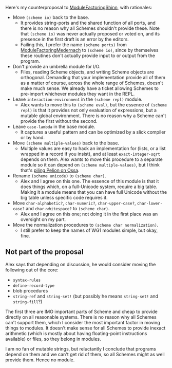 Here's my counterproposal to [ModuleFactoringShinn](ModuleFactoringShinn.md), with rationales:

* Move `(scheme io)` back to the base.
    * It provides string-ports and the shared function of all ports, and there is no reason why all Schemes shouldn't provide these.  Note that `(scheme io)` was never actually proposed or voted on, and its presence in the first draft is an error by the editors.
    * Failing this, I prefer the name `(scheme ports)` from [ModuleFactoringMedernach](ModuleFactoringMedernach.md) to `(scheme io)`, since by themselves these routines don't actually provide input to or output from the program.
* Don't provide an umbrella module for I/O.
    * Files, reading Scheme objects, and writing Scheme objects are orthogonal.  Demanding that your implementation provide all of them as a matter of course, across the whole range of Schemes, doesn't make much sense.  We already have a ticket allowing Schemes to pre-import whichever modules they want in the REPL.
* Leave `interaction-environment` in the `(scheme repl)` module.
    * Alex wants to move this to `(scheme eval)`, but the essence of `(scheme repl)` is that it provides not only evaluation of expressions, but a mutable global environment.  There is no reason why a Scheme can't provide the first without the second.
* Leave `case-lambda` in the base module.
    * It captures a useful pattern and can be optimized by a slick compiler or by hand.
* Move `(scheme multiple-values)` back to the base.
    * Multiple values are easy to hack an implementation for (lists, or a list wrapped in a record if you insist), and at least `exact-integer-sqrt` depends on them.  Alex wants to move this procedure to a separate module so it can depend on `(scheme multiple-values)`, but I think that's [piling Pelion on Ossa](http://dictionary.reference.com/browse/pelion).
* Rename `(scheme unicode)` to `(scheme char)`.
    * Alex and I agree on this one.  The essence of this module is that it does things which, on a full-Unicode system, require a big table.  Making it a module means that you can have full Unicode without the big table unless specific code requires it.
* Move `char-alphabetic?`, `char-numeric?`, `char-upper-case?`, `char-lower-case?` and `char-whitespace?` to `(scheme char)`.
    * Alex and I agree on this one; not doing it in the first place was an oversight on my part.
* Move the normalization procedures to `(scheme char normalization)`.
    * I still prefer to keep the names of WG1 modules simple, but okay, fine.

## Not part of the proposal

Alex says that depending on discussion, he would consider moving
the following out of the core:

* `syntax-rules`
* `define-record-type`
* blob procedures
* `string-ref` and `string-set!` (but possibly he means `string-set!` and `string-fill`?)

The first three are IMO important parts of Scheme and cheap to provide directly on all reasonable systems.  There is no reason why all Schemes can't support them, which I consider the most important factor in moving things to modules.  It doesn't make sense for all Schemes to provide inexact arithmetic (which is mostly about having floating-point instructions available) or files, so they belong in modules.

I am no fan of mutable strings, but reluctantly I conclude that programs depend on them and we can't get rid of them, so all Schemes might as well provide them.  Hence no module.

